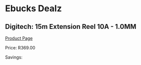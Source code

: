 
# Ebucks Dealz
## Digitech: 15m Extension Reel 10A - 1.0MM
[Product Page](https://www.ebucks.com/web/shop/productSelected.do?prodId=360530535&catId=714948688)

Price: R369.00

Savings: 


	